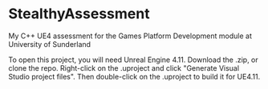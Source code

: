 # StealthyAssessment
My C++ UE4 assessment for the Games Platform Development module at University of Sunderland

To open this project, you will need Unreal Engine 4.11. Download the .zip, or clone the repo.
Right-click on the .uproject and click "Generate Visual Studio project files".
Then double-click on the .uproject to build it for UE4.11.

